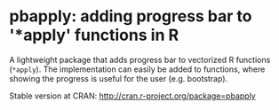 pbapply: adding progress bar to '*apply' functions in R
=========

A lightweight package that adds
progress bar to vectorized R functions
(`*apply`). The implementation can easily be added 
to functions, where showing the progress is
useful for the user (e.g. bootstrap).

Stable version at CRAN: http://cran.r-project.org/package=pbapply

